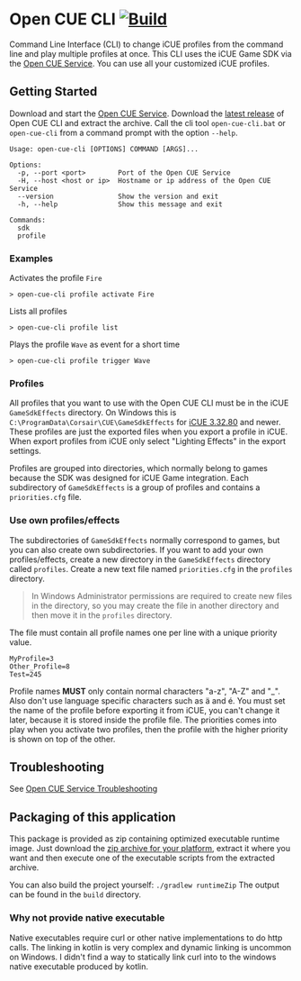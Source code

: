 # Open CUE CLI [![Build](https://github.com/Legion2/open-cue-cli/workflows/Build/badge.svg)](https://github.com/Legion2/open-cue-cli/actions?query=workflow%3ABuild)
Command Line Interface (CLI) to change iCUE profiles from the command line and play multiple profiles at once.
This CLI uses the iCUE Game SDK via the [Open CUE Service](https://github.com/Legion2/open-cue-service).
You can use all your customized iCUE profiles.

## Getting Started
Download and start the [Open CUE Service](https://github.com/Legion2/open-cue-service).
Download the [latest release](https://github.com/Legion2/open-cue-cli/releases/latest) of Open CUE CLI and extract the archive.
Call the cli tool `open-cue-cli.bat` or `open-cue-cli` from a command prompt with the option `--help`.

```
Usage: open-cue-cli [OPTIONS] COMMAND [ARGS]...

Options:
  -p, --port <port>        Port of the Open CUE Service
  -H, --host <host or ip>  Hostname or ip address of the Open CUE Service
  --version                Show the version and exit
  -h, --help               Show this message and exit

Commands:
  sdk
  profile
```

### Examples
Activates the profile `Fire`
```
> open-cue-cli profile activate Fire
```

Lists all profiles
```
> open-cue-cli profile list
```

Plays the profile `Wave` as event for a short time
```
> open-cue-cli profile trigger Wave
```

### Profiles
All profiles that you want to use with the Open CUE CLI must be in the iCUE `GameSdkEffects` directory.
On Windows this is `C:\ProgramData\Corsair\CUE\GameSdkEffects` for [iCUE 3.32.80](https://github.com/Legion2/open-cue-cli/issues/5) and newer.
These profiles are just the exported files when you export a profile in iCUE.
When export profiles from iCUE only select "Lighting Effects" in the export settings.

Profiles are grouped into directories, which normally belong to games because the SDK was designed for iCUE Game integration.
Each subdirectory of `GameSdkEffects` is a group of profiles and contains a `priorities.cfg` file.

### Use own profiles/effects
The subdirectories of `GameSdkEffects` normally correspond to games, but you can also create own subdirectories.
If you want to add your own profiles/effects, create a new directory in the `GameSdkEffects` directory called `profiles`.
Create a new text file named `priorities.cfg` in the `profiles` directory.

> In Windows Administrator permissions are required to create new files in the directory, so you may create the file in another directory and then move it in the `profiles` directory.

The file must contain all profile names one per line with a unique priority value.
```properties
MyProfile=3
Other_Profile=8
Test=245
```
Profile names **MUST** only contain normal characters "a-z", "A-Z" and "_".
Also don't use language specific characters such as ä and é.
You must set the name of the profile before exporting it from iCUE, you can't change it later, because it is stored inside the profile file.
The priorities comes into play when you activate two profiles, then the profile with the higher priority is shown on top of the other.

## Troubleshooting
See [Open CUE Service Troubleshooting](https://github.com/Legion2/open-cue-service#troubleshooting)

## Packaging of this application
This package is provided as zip containing optimized executable runtime image.
Just download the [zip archive for your platform](https://github.com/Legion2/open-cue-cli/releases), extract it where you want and then execute one of the executable scripts from the extracted archive.

You can also build the project yourself: `./gradlew runtimeZip`
The output can be found in the `build` directory.

### Why not provide native executable
Native executables require curl or other native implementations to do http calls.
The linking in kotlin is very complex and dynamic linking is uncommon on Windows.
I didn't find a way to statically link curl into to the windows native executable produced by kotlin.
